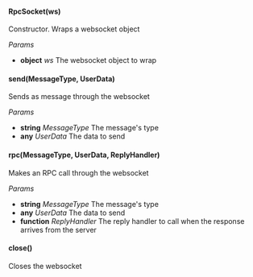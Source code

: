 

<!-- Start lib/rpc-socket.js -->

#### RpcSocket(ws)

Constructor. Wraps a websocket object

_Params_ 

* **object** *ws* The websocket object to wrap

#### send(MessageType, UserData)

Sends as message through the websocket

_Params_ 

* **string** *MessageType* The message's type
* **any** *UserData* The data to send

#### rpc(MessageType, UserData, ReplyHandler)

Makes an RPC call through the websocket

_Params_ 

* **string** *MessageType* The message's type
* **any** *UserData* The data to send
* **function** *ReplyHandler* The reply handler to call when the response arrives from the server

#### close()

Closes the websocket

<!-- End lib/rpc-socket.js -->

